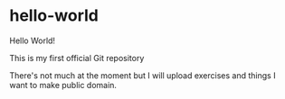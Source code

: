 # hello-world
Hello World!

This is my first official Git repository

There's not much at the moment but I will upload exercises and things I want to make public domain.
